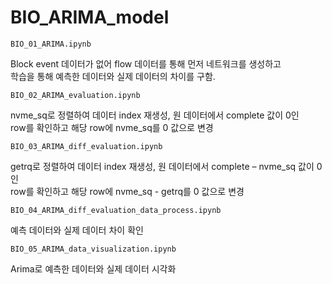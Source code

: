 # BIO_ARIMA_model

```
BIO_01_ARIMA.ipynb
```
Block event 데이터가 없어 flow 데이터를 통해 먼저 네트워크를 생성하고  
학습을 통해 예측한 데이터와 실제 데이터의 차이를 구함.

```
BIO_02_ARIMA_evaluation.ipynb
```
nvme_sq로 정렬하여 데이터 index 재생성, 원 데이터에서 complete 값이 0인  
row를 확인하고 해당 row에 nvme_sq를 0 값으로 변경

```
BIO_03_ARIMA_diff_evaluation.ipynb
```
getrq로 정렬하여 데이터 index 재생성, 원 데이터에서 complete – nvme_sq 값이 0인  
row를 확인하고 해당 row에 nvme_sq - getrq를 0 값으로 변경

```
BIO_04_ARIMA_diff_evaluation_data_process.ipynb
```
예측 데이터와 실제 데이터 차이 확인

```
BIO_05_ARIMA_data_visualization.ipynb
```
Arima로 예측한 데이터와 실제 데이터 시각화
